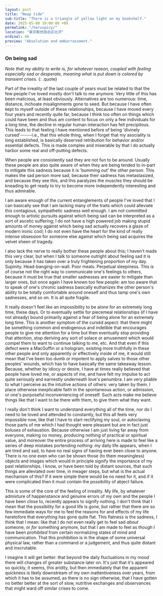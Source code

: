 ```yaml
---
layout: post
title: "Neap tide"
sub-title: "There is a triangle of yellow light on my bookshelf."
date: 2025-05-08 10:00:00 +09
permalink: "/haruspicy/"
location: "東京都世田谷区北沢"
ordinal: 46
preview: "Absolution and embarrassment."
---
```


### On being sad

*Note that my ability to write is, for whatever reason, coupled with feeling especially sad or desperate, meaning what is put down is colored by transient crises.*
{: .quote}

Part of the irreality of the last couple of years must be related to that the few people I've loved mostly don't talk to me anymore. Very little of this has been malicious, at least obviously. Alternatives are too numerous: time, distance, inchoate misalignments gone to seed. But because I have often kept to myself outside of these relationships, because I have moved every four years and recently quite far, because I think too often on things which could have been and thus am content to focus on only a few individuals for a long time, the decline in regular human interaction has felt precipitous. This leads to that feeling I have mentioned before of being 'divinely cursed'------i.e., that this whole thing, when I forget that my asociality is long established, is basically deserved retribution for behavior and/or essential defects. This is made complex and miserable by that I do actually harbor some real and off-putting defects.

When people are consistently sad they are not fun to be around. Usually these people are also quite aware of when they are being tended to in-part to mitigate this sadness because it is 'bumming out' the other person. This makes the sad person more sad, because their sadness has metastasized, and because they see this, and this paralyzes the muscles they should be kneading to get ready to try to become more independently interesting and thus admirable.

I am aware enough of the current entanglements of people I've loved that I can basically see that I am lacking many of the traits which could alleviate this contagious, sympathetic sadness well enough. I am not committed enough to artistic pursuits against which being sad can be interpreted as a sort of ascetic suffering; I do not have a high powered job making stupid amounts of money against which being sad actually recovers a glaze of modern ironic cool; I do not even have the heart for the kind of really intense obsession for someone else against which being sad acquires the velvet sheen of tragedy.

I also lack the nerve to really bother these people about this; I haven't made this very clear, but when I talk to someone outright about feeling sad it is only because it has taken over a truly frightening proportion of my day. Supinity. Head-banging-on-wall. Poor meals. Perpetual sleepiness. This is of course not the right way to communicate one's feelings to others, because it must be true that smaller sadnesses are easier to mitigate than larger ones, but once again I have known too few people: am too aware that to speak of one's chronic sadness basically euthanizes the other person's ability to be totally comfortable around oneself and thus tamp one's own sadnesses, and so on. It is all quite fragile.

It really doesn't feel like an impossibility to be alone for an extremely long time, these days. Or to eventually settle for piecemeal relationships (if I have not already) bound primarily against a fear of being alone for an extremely long time. This is another symptom of the cursèd aspect: that there might be something common and endogenous and indelible that encourages people to give me attention for a time but then eventually stop providing that attention, stop deriving any sort of solace or amusement which would compel them to want to continue talking to me, etc. And that even if this defect were a MacGuffin or a hologram, existing more truthfully in these other people and only apparently or effectively inside of me, it would still mean that I've been too dumb or impotent to apply salves to those other peoples' wounds, which has to have basically the same takeaway lesson. Because, whether by idiocy or desire, I have at times really believed that people have loved me, or aspects of me, and have felt my impulse to act quite seriously and earnestly underneath love's penumbra. I am very pliable to what I perceive as the intuitive actions of others: very taken by them. I place otherwise inexplicable faith in the spontaneous action, or admission, or one's purposeful inconveniencing of oneself. Such acts make me believe things like that I want to be there with them, to give them what they want.

I really don't think I want to understand everything all of the time, nor do I need to be loved and attended to constantly, but this all feels very impossible now, like that I have to start rectifying my soul, or autoclaving those parts of me which I had thought were pleasant but are in fact just boluses of exhaustion. Because otherwise I am just living far away from everyone, making no money, producing nothing of practical or spiritual value, and moreover the entire process of arriving here is made to feel like a series of deep mistakes portending nothing: my daily life appears, when I am tired and sad, to have no real signs of having ever been close to anyone. There is no one even who can be shown those (to them meaningless) objects and images which would in principle signify the importance of my past relationships. I know, or have been told by distant sources, that such things are alleviated over time, in meager steps, but what is the actual mechanism of this? If it were simple there would be no need for it, and if it were complicated then it must contain the possibility of abject failure.

This is some of the core of the feeling of irreality. My life, by whatever admixture of happenstance and genuine errors of my own and the people I have been close to, recently appears to signify nothing. I don't think that I mean that the possibility for a good life is gone, but rather that there are so few immediate ways for me to feel the reasons for and effects of my life heretofore that everything has gone quite flat. This flatness is the sadness, I think that I mean: like that I do not even really get to feel sad *about* someone, or *for* something anymore, but that I am made to feel as though I have been *prohibited* from certain normalizing states of mind and communication. That this prohibition is in the shape of some universal physical law, rather than a command or a judgement, and thus quite distant and inscrutable.

I imagine it will get better: that beyond the daily fluctuations in my mood there will changes of greater substance later on. It's just that it's appeared so quickly, it seems, this aridity, but then immediately that the apparent quickness is likely downstream of my own inattentiveness over years, from which it has to be assumed, as there is no sign otherwise, that I have gotten no better better at the sort of slow, nutritive exchanges and observances that might ward off similar crises to come.
